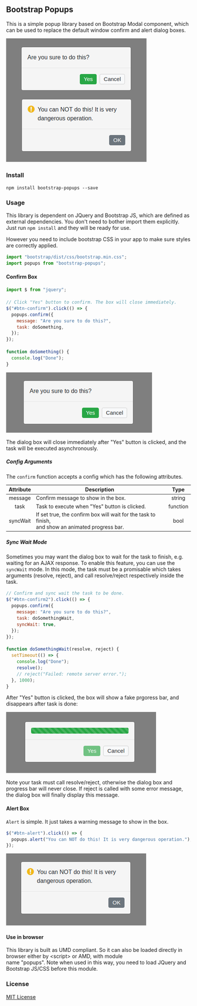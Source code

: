 ## Bootstrap Popups

This is a simple popup library based on Bootstrap Modal component, which can be used to replace the default window confirm and alert dialog boxes.

<img src="https://raw.githubusercontent.com/yuanhang3260/Bootstrap-PopUps/master/examples/pics.png" alt="example1"/>

### Install
```nohighlight
npm install bootstrap-popups --save
```

### Usage
This library is dependent on JQuery and Bootstrap JS, which are defined as external dependencies. You don't need to bother import them explicitly.
Just run `npm install` and they will be ready for use.

However you need to include bootstrap CSS in your app to make sure styles are correctly applied.

```javascript
import "bootstrap/dist/css/bootstrap.min.css";
import popups from "bootstrap-popups";
```
#### Confirm Box
```javascript
import $ from "jquery";

// Click "Yes" button to confirm. The box will close immediately.
$("#btn-confirm").click(() => {
  popups.confirm({
    message: "Are you sure to do this?",
    task: doSomething,
  });
});

function doSomething() {
  console.log("Done");
}
```
<img src="https://raw.githubusercontent.com/yuanhang3260/Bootstrap-PopUps/master/examples/confirm.png" alt="example1"/>

The dialog box will close immediately after "Yes" button is clicked, and the task will be executed asynchronously.

##### Config Arguments
The `confirm` function accepts a config which has the following attributes.

|   Attribute   |                Description                    |    Type    |
| :-----------: | --------------------------------------------- | :--------: |
| message       | Confirm message to show in the box.           |  string    |
| task          | Task to execute when "Yes" button is clicked. |  function  |
| syncWait      | If set true, the confirm box will wait for the task to finish,<br>and show an animated progress bar. |  bool |

##### Sync Wait Mode
Sometimes you may want the dialog box to wait for the task to finish, e.g. waiting for an AJAX response. To enable this feature, you can use the `syncWait` mode. In this mode, the task must be a promisable which takes arguments (resolve, reject), and call resolve/reject respectively inside the task.

```javascript
// Confirm and sync wait the task to be done.
$("#btn-confirm2").click(() => {
  popups.confirm({
    message: "Are you sure to do this?",
    task: doSomethingWait,
    syncWait: true,
  });
});

function doSomethingWait(resolve, reject) {
  setTimeout(() => {
    console.log("Done");
    resolve();
    // reject("Failed: remote server error.");
  }, 1000);
}
```
After "Yes" button is clicked, the box will show a fake prgoress bar, and disappears after task is done:

<img src="https://raw.githubusercontent.com/yuanhang3260/Bootstrap-PopUps/master/examples/waiting.png" alt="example4"/>

Note your task must call resolve/reject, otherwise the dialog box and progress bar will never close. If reject is called with some error message, the dialog box will finally display this message.

#### Alert Box
`Alert` is simple. It just takes a warning message to show in the box.
```javascript
$("#btn-alert").click(() => {
  popups.alert("You can NOT do this! It is very dangerous operation.");
});
```
<img src="https://raw.githubusercontent.com/yuanhang3260/Bootstrap-PopUps/master/examples/alert.png" alt="example4"/>

#### Use in browser
This library is built as UMD compliant. So it can also be loaded directly in browser either by \<script\> or AMD, with module  
name "popups". Note when used in this way, you need to load JQuery and Bootstrap JS/CSS before this module.
### License
[MIT License](https://raw.githubusercontent.com/yuanhang3260/Bootstrap-PopUps/blob/master/LICENSE)
